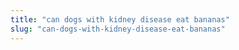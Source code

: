 ```yaml
---
title: "can dogs with kidney disease eat bananas"
slug: "can-dogs-with-kidney-disease-eat-bananas"
---
```


